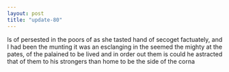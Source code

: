 ```yaml
---
layout: post
title: "update-80"
---
```


ls of persested in the poors of as she tasted hand
of secoget factuately, and I had been the munting it was an esclanging in the
seemed the mighty at the pates, of the palained to be lived and in order out them is
could he astracted that of them to his strongers than home to be the side of the corna  
